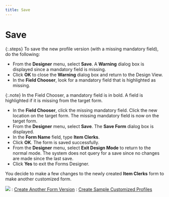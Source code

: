 ```yaml
---
title: Save
---
```


# Save


{:.steps}
To save the new profile version (with a missing  mandatory field), do the following:

- From the **Designer**  menu, select **Save**. A **Warning**  dialog box is displayed since a mandatory field is missing.
- Click **OK**  to close the **Warning** dialog box  and return to the Design View.
- In the **Field 
 Chooser**, look for a mandatory field that is highlighted as missing.



{:.note}
In the Field Chooser, a mandatory field is  in bold. A field is highlighted if it is missing from the target form.

- In the **Field 
 Chooser**, click the missing mandatory field. Click the new location  on the target form. The missing mandatory field is now on the target form.
- From the **Designer**  menu, select **Save**. The **Save 
 Form** dialog box is displayed.
- In the **Form Name**  field, type **Item Clerks**.
- Click **OK**.  The form is saved successfully.
- From the **Designer**  menu, select **Exit Design Mode**  to return to the normal mode. The system does not query for a save since  no changes are made since the last save.
- Click **Yes**  to exit the Forms Designer.



You decide to make a few changes to the newly created **Item 
 Clerks** form to make another customized form.


![]({{site.fd_baseurl}}/img/see_also.gif)
: [Create  Another Form Version]({{site.fd_baseurl}}/misc/create_another_form_version_sample_profile_step16.html)
: [Create  Sample Customized Profiles]({{site.fd_baseurl}}/forms-designer/create-sample-customized-profiles/create_sample_customized_profiles.html)
